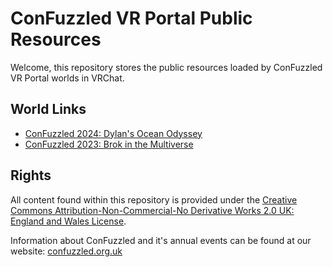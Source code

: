 ConFuzzled VR Portal Public Resources
=====================================

Welcome, this repository stores the public resources loaded by ConFuzzled VR Portal worlds in VRChat.

## World Links

* [ConFuzzled 2024: Dylan's Ocean Odyssey](https://vrchat.com/home/world/wrld_75335ef8-6f30-4078-b2d8-a983ec1096ce)
* [ConFuzzled 2023: Brok in the Multiverse](https://vrchat.com/home/world/wrld_583ea653-a824-4894-a776-30ba5b45aad6)

## Rights
All content found within this repository is provided under the [Creative Commons Attribution-Non-Commercial-No Derivative Works 2.0 UK: England and Wales License](https://creativecommons.org/licenses/by-nc-nd/2.0).

Information about ConFuzzled and it's annual events can be found at our website: [confuzzled.org.uk](https://confuzzled.org.uk/)

